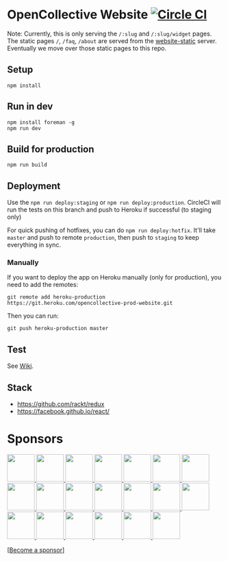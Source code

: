 # OpenCollective Website [![Circle CI](https://circleci.com/gh/OpenCollective/website/tree/master.svg?style=svg&circle-token=529943730e6598363053a54a31969aa0278f0f33)](https://circleci.com/gh/OpenCollective/website/tree/master)

Note: Currently, this is only serving the `/:slug` and `/:slug/widget` pages.
The static pages `/`, `/faq`, `/about` are served from the [website-static](https://github.com/opencollective/website-static) server. Eventually we move over those static pages to this repo.

## Setup

```
npm install
```

## Run in dev

```
npm install foreman -g
npm run dev
```

## Build for production

```
npm run build
```

## Deployment

Use the `npm run deploy:staging` or `npm run deploy:production`.
CircleCI will run the tests on this branch and push to Heroku if successful (to staging only)

For quick pushing of hotfixes, you can do `npm run deploy:hotfix`. It'll take `master` and push to remote `production`, then push to `staging` to keep everything in sync.

### Manually
If you want to deploy the app on Heroku manually (only for production), you need to add the remotes:

```
git remote add heroku-production https://git.heroku.com/opencollective-prod-website.git
```

Then you can run:

```
git push heroku-production master
```

## Test

See [Wiki](https://github.com/OpenCollective/OpenCollective/wiki/Software-testing).

## Stack

- https://github.com/rackt/redux
- https://facebook.github.io/react/

# Sponsors

  <a href="https://opencollective.com/opencollective/backers/0/website" target="_blank">
    <img src="https://opencollective.com/opencollective/backers/0/avatar" height="64">
  </a>
  <a href="https://opencollective.com/opencollective/backers/1/website" target="_blank">
    <img src="https://opencollective.com/opencollective/backers/1/avatar" height="64">
  </a>
  <a href="https://opencollective.com/opencollective/backers/2/website" target="_blank">
    <img src="https://opencollective.com/opencollective/backers/2/avatar" height="64">
  </a>
  <a href="https://opencollective.com/opencollective/backers/3/website" target="_blank">
    <img src="https://opencollective.com/opencollective/backers/3/avatar" height="64">
  </a>
  <a href="https://opencollective.com/opencollective/backers/4/website" target="_blank">
    <img src="https://opencollective.com/opencollective/backers/4/avatar" height="64">
  </a>
  <a href="https://opencollective.com/opencollective/backers/5/website" target="_blank">
    <img src="https://opencollective.com/opencollective/backers/5/avatar" height="64">
  </a>
  <a href="https://opencollective.com/opencollective/backers/6/website" target="_blank">
    <img src="https://opencollective.com/opencollective/backers/6/avatar" height="64">
  </a>
  <a href="https://opencollective.com/opencollective/backers/7/website" target="_blank">
    <img src="https://opencollective.com/opencollective/backers/7/avatar" height="64">
  </a>
  <a href="https://opencollective.com/opencollective/backers/8/website" target="_blank">
    <img src="https://opencollective.com/opencollective/backers/8/avatar" height="64">
  </a>
  <a href="https://opencollective.com/opencollective/backers/9/website" target="_blank">
    <img src="https://opencollective.com/opencollective/backers/9/avatar" height="64">
  </a>
<a href="https://opencollective.com/opencollective/backers/10/website" target="_blank">
    <img src="https://opencollective.com/opencollective/backers/10/avatar" height="64">
  </a>
<a href="https://opencollective.com/opencollective/backers/11/website" target="_blank">
    <img src="https://opencollective.com/opencollective/backers/11/avatar" height="64">
  </a>
<a href="https://opencollective.com/opencollective/backers/12/website" target="_blank">
    <img src="https://opencollective.com/opencollective/backers/12/avatar" height="64">
  </a>
<a href="https://opencollective.com/opencollective/backers/13/website" target="_blank">
    <img src="https://opencollective.com/opencollective/backers/13/avatar" height="64">
  </a>
<a href="https://opencollective.com/opencollective/backers/14/website" target="_blank">
    <img src="https://opencollective.com/opencollective/backers/14/avatar" height="64">
  </a>
<a href="https://opencollective.com/opencollective/backers/15/website" target="_blank">
    <img src="https://opencollective.com/opencollective/backers/15/avatar" height="64">
  </a>
<a href="https://opencollective.com/opencollective/backers/16/website" target="_blank">
    <img src="https://opencollective.com/opencollective/backers/16/avatar" height="64">
  </a>
<a href="https://opencollective.com/opencollective/backers/17/website" target="_blank">
    <img src="https://opencollective.com/opencollective/backers/17/avatar" height="64">
  </a>
<a href="https://opencollective.com/opencollective/backers/18/website" target="_blank">
    <img src="https://opencollective.com/opencollective/backers/18/avatar" height="64">
  </a>
<a href="https://opencollective.com/opencollective/backers/19/website" target="_blank">
    <img src="https://opencollective.com/opencollective/backers/19/avatar" height="64">
  </a>

[[Become a sponsor](https://opencollective.com/opencollective)]
